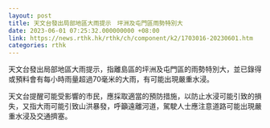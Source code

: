 ```yaml
---
layout: post
title: 天文台發出局部地區大雨提示　坪洲及屯門區雨勢特別大
date: 2023-06-01 07:25:32.000000000 +08:00
link: https://news.rthk.hk/rthk/ch/component/k2/1703016-20230601.htm
categories: rthk
---
```


天文台發出局部地區大雨提示，指離島區的坪洲及屯門區的雨勢特別大，並已錄得或預料會有每小時雨量超過70毫米的大雨，有可能出現嚴重水浸。

天文台提醒可能受影響的市民，應採取適當的預防措施，以防止水浸可能引致的損失，又指大雨可能引致山洪暴發，呼籲遠離河道，駕駛人士應注意道路可能出現嚴重水浸及交通擠塞。
